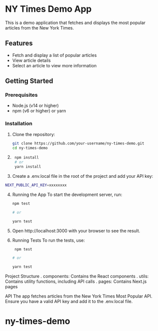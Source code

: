 # NY Times Demo App

This is a demo application that fetches and displays the most popular articles from the New York Times.

## Features

- Fetch and display a list of popular articles
- View article details
- Select an article to view more information

## Getting Started

### Prerequisites

- Node.js (v14 or higher)
- npm (v6 or higher) or yarn

### Installation

1. Clone the repository:

   ```sh
   git clone https://github.com/your-username/ny-times-demo.git
   cd ny-times-demo
   ```

2. ```sh
    npm install
    # or
    yarn install
   ```

3. Create a .env.local file in the root of the project and add your API key:

```sh
NEXT_PUBLIC_API_KEY=xxxxxxxx
```

4. Running the App
   To start the development server, run:

   ```sh
   npm test

   # or

   yarn test

   ```

5. Open http://localhost:3000 with your browser to see the result.

6. Running Tests
   To run the tests, use:

   ```sh
    npm test

   # or

   yarn test
   ```

Project Structure
. components: Contains the React components
. utils: Contains utility functions, including API calls
. pages: Contains Next.js pages

API
The app fetches articles from the New York Times Most Popular API. Ensure you have a valid API key and add it to the .env.local file.

# ny-times-demo
